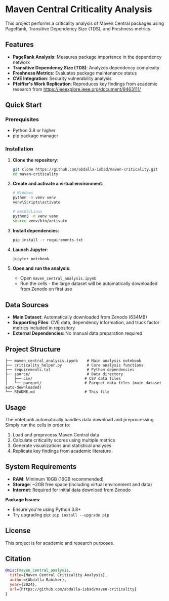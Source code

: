 # Maven Central Criticality Analysis

This project performs a criticality analysis of Maven Central packages using PageRank, Transitive Dependency Size (TDS), and Freshness metrics.

## Features

- **PageRank Analysis**: Measures package importance in the dependency network
- **Transitive Dependency Size (TDS)**: Analyzes dependency complexity
- **Freshness Metrics**: Evaluates package maintenance status
- **CVE Integration**: Security vulnerability analysis
- **Pfeiffer's Work Replication**: Reproduces key findings from academic research from https://ieeexplore.ieee.org/document/9463111/

## Quick Start

### Prerequisites

- Python 3.8 or higher
- pip package manager

### Installation

1. **Clone the repository**:

   ```bash
   git clone https://github.com/abdalla-isbad/maven-criticality.git
   cd maven-criticality
   ```

2. **Create and activate a virtual environment**:

   ```bash
   # Windows
   python -m venv venv
   venv\Scripts\activate

   # macOS/Linux
   python3 -m venv venv
   source venv/bin/activate
   ```

3. **Install dependencies**:

   ```bash
   pip install -r requirements.txt
   ```

4. **Launch Jupyter**:

   ```bash
   jupyter notebook
   ```

5. **Open and run the analysis**:
   - Open `maven_central_analysis.ipynb`
   - Run the cells - the large dataset will be automatically downloaded from Zenodo on first use

## Data Sources

- **Main Dataset**: Automatically downloaded from Zenodo (634MB)
- **Supporting Files**: CVE data, dependency information, and truck factor metrics included in repository
- **External Dependencies**: No manual data preparation required

## Project Structure

```
├── maven_central_analysis.ipynb    # Main analysis notebook
├── criticality_helper.py           # Core analysis functions
├── requirements.txt                # Python dependencies
├── source/                         # Data directory
│   ├── csv/                       # CSV data files
│   └── parquet/                   # Parquet data files (main dataset auto-downloaded)
└── README.md                      # This file
```

## Usage

The notebook automatically handles data download and preprocessing. Simply run the cells in order to:

1. Load and preprocess Maven Central data
2. Calculate criticality scores using multiple metrics
3. Generate visualizations and statistical analyses
4. Replicate key findings from academic literature

## System Requirements

- **RAM**: Minimum 10GB (16GB recommended)
- **Storage**: ~2GB free space (including virtual environment and data)
- **Internet**: Required for initial data download from Zenodo


**Package Issues**:

- Ensure you're using Python 3.8+
- Try upgrading pip: `pip install --upgrade pip`

## License

This project is for academic and research purposes.

## Citation

```bibtex
@misc{maven_central_analysis,
  title={Maven Central Criticality Analysis},
  author={Abdalla Babiker},
  year={2024},
  url={https://github.com/abdalla-isbad/maven-criticality}
}
```

